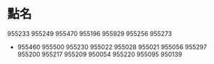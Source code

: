 # 點名

955233
955249
955470
955196
955929
955256
955273
* 955460 
955500
955230
955022
955028
955021
955056
955297
955200
955217
955209
950054
955220
955095
950139
